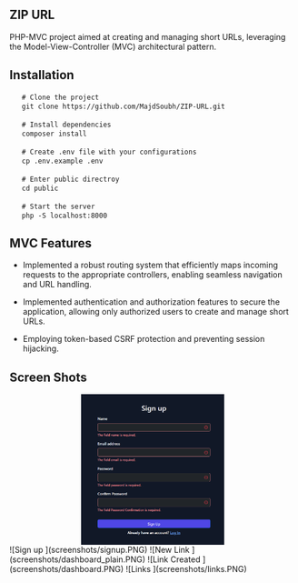 ## ZIP URL

PHP-MVC project aimed at creating and managing short URLs, leveraging the Model-View-Controller (MVC) architectural pattern.

## Installation

```shell
   # Clone the project
   git clone https://github.com/MajdSoubh/ZIP-URL.git

   # Install dependencies
   composer install

   # Create .env file with your configurations
   cp .env.example .env

   # Enter public directroy
   cd public

   # Start the server
   php -S localhost:8000
```

## MVC Features

- Implemented a robust routing system that efficiently maps incoming requests to the appropriate controllers, enabling seamless navigation and URL handling.

- Implemented authentication and authorization features to secure the application, allowing only authorized users to create and manage short URLs.

- Employing token-based CSRF protection and preventing session hijacking.

## Screen Shots

<img src="screenshots/signup.PNG" alt="Sign up" width="50%" style="display:block; margin:0 auto;">
![Sign up ](screenshots/signup.PNG)
![New Link ](screenshots/dashboard_plain.PNG)
![Link Created ](screenshots/dashboard.PNG)
![Links ](screenshots/links.PNG)
